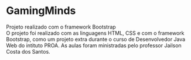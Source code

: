 # GamingMinds
Projeto realizado com o framework Bootstrap
<br>
O projeto foi realizado com as linguagens HTML, CSS e com o framework Bootstrap,
 como um projeto extra durante o curso de  Desenvolvedor Java Web do intituto PROA.
 As aulas foram ministradas pelo professor Jailson Costa dos Santos.
